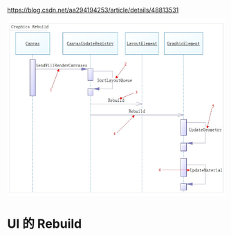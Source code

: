 <https://blog.csdn.net/aa294194253/article/details/48813531>


![](../../myMd/pic.res/20220501145955.png)  


# UI 的 Rebuild


